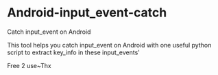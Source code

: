 # Android-input_event-catch
Catch input_event on Android


This tool helps you catch input_event on Android with one useful python script to extract key_info in these input_events'

Free 2 use~Thx
